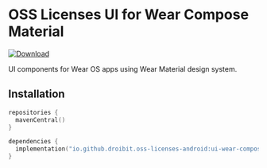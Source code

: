 # OSS Licenses UI for Wear Compose Material

[![Download](https://img.shields.io/maven-central/v/io.github.droibit.oss-licenses-android/ui-wear-compose-material/0.9.0)](https://central.sonatype.com/artifact/io.github.droibit.oss-licenses-android/ui-wear-compose-material/0.9.0)

UI components for Wear OS apps using Wear Material design system.

## Installation

```kotlin
repositories {
  mavenCentral()
}

dependencies {
  implementation("io.github.droibit.oss-licenses-android:ui-wear-compose-material:<version>")
}
```
